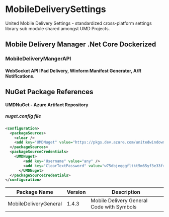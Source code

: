 # MobileDeliverySettings
United Mobile Delivery Settings - standardized cross-platform settings library sub module shared amongst UMD Projects.

## Mobile Delivery Manager .Net Core Dockerized

### MobileDeliveryMangerAPI
#### WebSocket API IPad Delivery, Winform Manifest Generator, A/R Notifications.

## NuGet Package References
#### UMDNuGet - Azure Artifact Repository
##### nuget.config file
```xml
<configuration>
  <packageSources>
    <clear />
    <add key="UMDNuget" value="https://pkgs.dev.azure.com/unitedwindowmfg/1e4fcdac-b7c9-4478-823a-109475434848/_packaging/UMDNuget/nuget/v3/index.json" />
  </packageSources>
  <packageSourceCredentials>
    <UMDNuget>
        <add key="Username" value="any" />
        <add key="ClearTextPassword" value="w75dbjeqggfltkt5m65yf3e33fryf2olu22of55jxj4b3nmfkpaa" />
      </UMDNuget>
  </packageSourceCredentials>
</configuration>


```

Package Name            |  Version  |  Description
--------------------    |  -------  |  -----------
MobileDeliveryGeneral   |   1.4.3   |  Mobile Delivery General Code with Symbols
